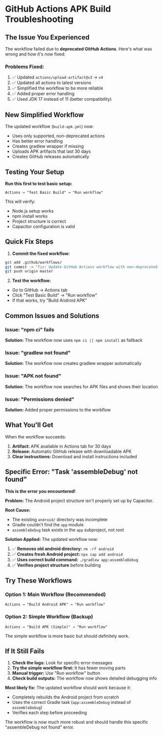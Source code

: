 # GitHub Actions APK Build Troubleshooting

## The Issue You Experienced

The workflow failed due to **deprecated GitHub Actions**. Here's what was wrong and how it's now fixed:

### Problems Fixed:
1. ✅ Updated `actions/upload-artifact@v3` → `v4`
2. ✅ Updated all actions to latest versions
3. ✅ Simplified the workflow to be more reliable
4. ✅ Added proper error handling
5. ✅ Used JDK 17 instead of 11 (better compatibility)

## New Simplified Workflow

The updated workflow (`build-apk.yml`) now:
- Uses only supported, non-deprecated actions
- Has better error handling
- Creates gradlew wrapper if missing
- Uploads APK artifacts that last 30 days
- Creates GitHub releases automatically

## Testing Your Setup

**Run this first to test basic setup:**
```
Actions → "Test Basic Build" → "Run workflow"
```

This will verify:
- Node.js setup works
- npm install works
- Project structure is correct
- Capacitor configuration is valid

## Quick Fix Steps

1. **Commit the fixed workflow:**
```bash
git add .github/workflows/
git commit -m "fix: Update GitHub Actions workflow with non-deprecated actions"
git push origin master
```

2. **Test the workflow:**
- Go to GitHub → Actions tab
- Click "Test Basic Build" → "Run workflow"
- If that works, try "Build Android APK"

## Common Issues and Solutions

### Issue: "npm ci" fails
**Solution:** The workflow now uses `npm ci || npm install` as fallback

### Issue: "gradlew not found"
**Solution:** The workflow now creates gradlew wrapper automatically

### Issue: "APK not found"
**Solution:** The workflow now searches for APK files and shows their location

### Issue: "Permissions denied"
**Solution:** Added proper permissions to the workflow

## What You'll Get

When the workflow succeeds:
1. **Artifact:** APK available in Actions tab for 30 days
2. **Release:** Automatic GitHub release with downloadable APK
3. **Clear instructions:** Download and install instructions included

## Specific Error: "Task 'assembleDebug' not found"

**This is the error you encountered!** 

**Problem:** The Android project structure isn't properly set up by Capacitor.

**Root Cause:** 
- The existing `android/` directory was incomplete
- Gradle couldn't find the `app` module
- `assembleDebug` task exists in the `app` subproject, not root

**Solution Applied:**
The updated workflow now:
1. ✅ **Removes old android directory:** `rm -rf android`
2. ✅ **Creates fresh Android project:** `npx cap add android`
3. ✅ **Uses correct build command:** `./gradlew app:assembleDebug`
4. ✅ **Verifies project structure** before building

## Try These Workflows

### Option 1: Main Workflow (Recommended)
```
Actions → "Build Android APK" → "Run workflow"
```

### Option 2: Simple Workflow (Backup)
```
Actions → "Build APK (Simple)" → "Run workflow"
```

The simple workflow is more basic but should definitely work.

## If It Still Fails

1. **Check the logs:** Look for specific error messages
2. **Try the simple workflow first:** It has fewer moving parts
3. **Manual trigger:** Use "Run workflow" button
4. **Check build outputs:** The workflow now shows detailed debugging info

**Most likely fix:** The updated workflow should work because it:
- Completely rebuilds the Android project from scratch
- Uses the correct Gradle task (`app:assembleDebug` instead of `assembleDebug`)
- Verifies each step before proceeding

The workflow is now much more robust and should handle this specific "assembleDebug not found" error.